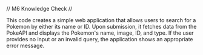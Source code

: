 // M6 Knowledge Check //

This code creates a simple web application that allows users to search for a Pokemon by either its name or ID. Upon submission, it fetches 
data from the PokeAPI and displays the Pokemon's name, image, ID, and type. If the user provides no input or an invalid query, the application 
shows an appropriate error message.
